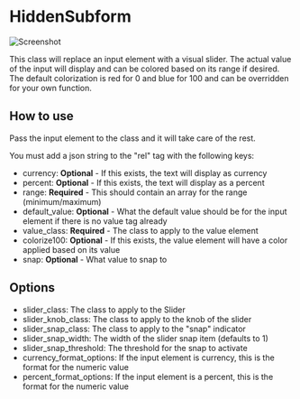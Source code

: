 HiddenSubform
=============

![Screenshot](https://s3.amazonaws.com/catalyst-public/MooTools-Screenshots/InputSlider.jpg)

This class will replace an input element with a visual slider. The actual value of the input will display
and can be colored based on its range if desired. The default colorization is red for 0
and blue for 100 and can be overridden for your own function.

How to use
----------

Pass the input element to the class and it will take care of the rest.

You must add a json string to the "rel" tag with the following keys:
* currency: **Optional** - If this exists, the text will display as currency
* percent: **Optional** - If this exists, the text will display as a percent
* range: **Required** - This should contain an array for the range (minimum/maximum)
* default_value: **Optional** - What the default value should be for the input element if there is no value tag already
* value_class: **Required** - The class to apply to the value element
* colorize100: **Optional** - If this exists, the value element will have a color applied based on its value
* snap: **Optional** - What value to snap to

Options
-------

* slider_class: The class to apply to the Slider
* slider_knob_class: The class to apply to the knob of the slider
* slider_snap_class: The class to apply to the "snap" indicator
* slider_snap_width: The width of the slider snap item (defaults to 1)
* slider_snap_threshold: The threshold for the snap to activate
* currency_format_options: If the input element is currency, this is the format for the numeric value
* percent_format_options: If the input element is a percent, this is the format for the numeric value


